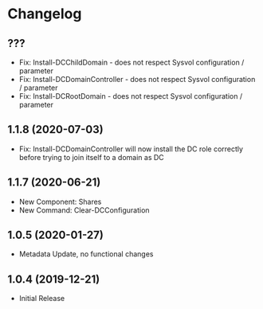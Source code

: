 ﻿# Changelog

## ???

- Fix: Install-DCChildDomain - does not respect Sysvol configuration / parameter
- Fix: Install-DCDomainController - does not respect Sysvol configuration / parameter
- Fix: Install-DCRootDomain - does not respect Sysvol configuration / parameter

## 1.1.8 (2020-07-03)

- Fix: Install-DCDomainController will now install the DC role correctly before trying to join itself to a domain as DC

## 1.1.7 (2020-06-21)

- New Component: Shares
- New Command: Clear-DCConfiguration

## 1.0.5 (2020-01-27)

- Metadata Update, no functional changes

## 1.0.4 (2019-12-21)

- Initial Release
